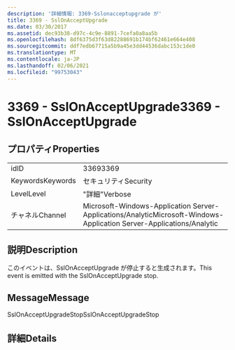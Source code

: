 ```yaml
---
description: '詳細情報: 3369-Sslonacceptupgrade が'
title: 3369 - SslOnAcceptUpgrade
ms.date: 03/30/2017
ms.assetid: dec93b38-d97c-4c9e-8891-7cefa0a8aa5b
ms.openlocfilehash: 8df6375d3f63d82288691b174bf62461e664e408
ms.sourcegitcommit: ddf7edb67715a5b9a45e3dd44536dabc153c1de0
ms.translationtype: MT
ms.contentlocale: ja-JP
ms.lasthandoff: 02/06/2021
ms.locfileid: "99753043"
---
```

# <a name="3369---sslonacceptupgrade"></a><span data-ttu-id="0a403-103">3369 - SslOnAcceptUpgrade</span><span class="sxs-lookup"><span data-stu-id="0a403-103">3369 - SslOnAcceptUpgrade</span></span>

## <a name="properties"></a><span data-ttu-id="0a403-104">プロパティ</span><span class="sxs-lookup"><span data-stu-id="0a403-104">Properties</span></span>  
  
|||  
|-|-|  
|<span data-ttu-id="0a403-105">id</span><span class="sxs-lookup"><span data-stu-id="0a403-105">ID</span></span>|<span data-ttu-id="0a403-106">3369</span><span class="sxs-lookup"><span data-stu-id="0a403-106">3369</span></span>|  
|<span data-ttu-id="0a403-107">Keywords</span><span class="sxs-lookup"><span data-stu-id="0a403-107">Keywords</span></span>|<span data-ttu-id="0a403-108">セキュリティ</span><span class="sxs-lookup"><span data-stu-id="0a403-108">Security</span></span>|  
|<span data-ttu-id="0a403-109">Level</span><span class="sxs-lookup"><span data-stu-id="0a403-109">Level</span></span>|<span data-ttu-id="0a403-110">"詳細"</span><span class="sxs-lookup"><span data-stu-id="0a403-110">Verbose</span></span>|  
|<span data-ttu-id="0a403-111">チャネル</span><span class="sxs-lookup"><span data-stu-id="0a403-111">Channel</span></span>|<span data-ttu-id="0a403-112">Microsoft-Windows-Application Server-Applications/Analytic</span><span class="sxs-lookup"><span data-stu-id="0a403-112">Microsoft-Windows-Application Server-Applications/Analytic</span></span>|  
  
## <a name="description"></a><span data-ttu-id="0a403-113">説明</span><span class="sxs-lookup"><span data-stu-id="0a403-113">Description</span></span>  

 <span data-ttu-id="0a403-114">このイベントは、SslOnAcceptUpgrade が停止すると生成されます。</span><span class="sxs-lookup"><span data-stu-id="0a403-114">This event is emitted with the SslOnAcceptUpgrade stop.</span></span>  
  
## <a name="message"></a><span data-ttu-id="0a403-115">Message</span><span class="sxs-lookup"><span data-stu-id="0a403-115">Message</span></span>  

 <span data-ttu-id="0a403-116">SslOnAcceptUpgradeStop</span><span class="sxs-lookup"><span data-stu-id="0a403-116">SslOnAcceptUpgradeStop</span></span>  
  
## <a name="details"></a><span data-ttu-id="0a403-117">詳細</span><span class="sxs-lookup"><span data-stu-id="0a403-117">Details</span></span>
